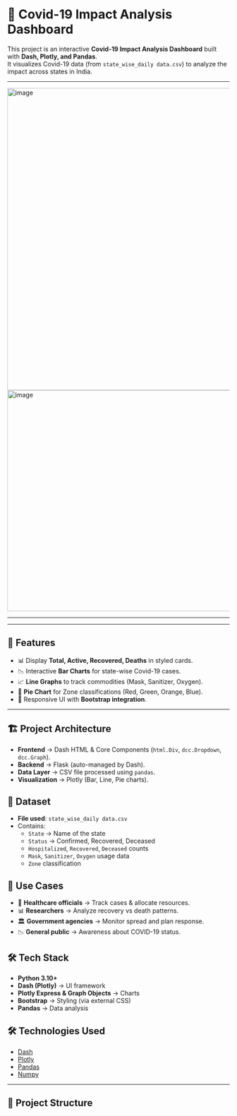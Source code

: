 # 🦠 Covid-19 Impact Analysis Dashboard

This project is an interactive **Covid-19 Impact Analysis Dashboard** built with **Dash, Plotly, and Pandas**.  
It visualizes Covid-19 data (from `state_wise_daily data.csv`) to analyze the impact across states in India.

---

<img width="1353" height="685" alt="image" src="https://github.com/user-attachments/assets/87597194-7618-4cbd-8295-f8d96e627c1b" />

<img width="1326" height="501" alt="image" src="https://github.com/user-attachments/assets/8fc71211-5f84-408a-9153-2a0f37664e54" />


---

---

## 🚀 Features
- 📊 Display **Total, Active, Recovered, Deaths** in styled cards.
- 📉 Interactive **Bar Charts** for state-wise Covid-19 cases.
- 📈 **Line Graphs** to track commodities (Mask, Sanitizer, Oxygen).
- 🥧 **Pie Chart** for Zone classifications (Red, Green, Orange, Blue).
- 🎨 Responsive UI with **Bootstrap integration**.

---

## 🏗️ Project Architecture
- **Frontend** → Dash HTML & Core Components (`html.Div`, `dcc.Dropdown`, `dcc.Graph`).
- **Backend** → Flask (auto-managed by Dash).
- **Data Layer** → CSV file processed using `pandas`.
- **Visualization** → Plotly (Bar, Line, Pie charts).

## 📂 Dataset
- **File used**: `state_wise_daily data.csv`  
- Contains:  
  - `State` → Name of the state  
  - `Status` → Confirmed, Recovered, Deceased  
  - `Hospitalized`, `Recovered`, `Deceased` counts  
  - `Mask`, `Sanitizer`, `Oxygen` usage data  
  - `Zone` classification
 
## 📌 Use Cases
- 🏥 **Healthcare officials** → Track cases & allocate resources.  
- 📊 **Researchers** → Analyze recovery vs death patterns.  
- 🏛️ **Government agencies** → Monitor spread and plan response.  
- 📉 **General public** → Awareness about COVID-19 status.  

## 🛠️ Tech Stack
- **Python 3.10+**  
- **Dash (Plotly)** → UI framework  
- **Plotly Express & Graph Objects** → Charts  
- **Bootstrap** → Styling (via external CSS)  
- **Pandas** → Data analysis  

## 🛠️ Technologies Used
- [Dash](https://dash.plotly.com/)  
- [Plotly](https://plotly.com/python/)  
- [Pandas](https://pandas.pydata.org/)  
- [Numpy](https://numpy.org/)  

---

## 📂 Project Structure
